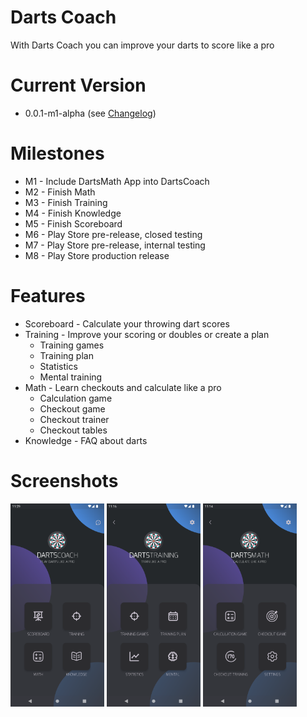# Darts Coach
With Darts Coach you can improve your darts to score like a pro

# Current Version
* 0.0.1-m1-alpha (see [Changelog](CHANGELOG.md))

# Milestones
* M1 - Include DartsMath App into DartsCoach
* M2 - Finish Math 
* M3 - Finish Training
* M4 - Finish Knowledge
* M5 - Finish Scoreboard
* M6 - Play Store pre-release, closed testing
* M7 - Play Store pre-release, internal testing
* M8 - Play Store production release

# Features
* Scoreboard - Calculate your throwing dart scores
* Training - Improve your scoring or doubles or create a plan
  * Training games
  * Training plan
  * Statistics
  * Mental training
* Math - Learn checkouts and calculate like a pro
  * Calculation game
  * Checkout game
  * Checkout trainer
  * Checkout tables
* Knowledge - FAQ about darts

# Screenshots
<p float="left">
<img src="screenshots/ScreenshotMain.png" width="150">
<img src="screenshots/ScreenshotTraining.png" width="150">
<img src="screenshots/ScreenshotMath.png" width="150">
</p>


